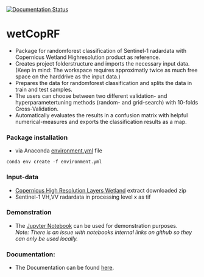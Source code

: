 [![Documentation Status](https://readthedocs.org/projects/wetcoprf/badge/?version=latest)](https://wetcoprf.readthedocs.io/en/latest/?badge=latest)
# wetCopRF

* Package for randomforest classification of Sentinel-1 radardata with Copernicus Wetland Highresolution product as reference. 
* Creates project folderstructure and imports the necessary  input data. <br>(Keep in mind: The workspace requires approximatly twice as much free space on the harddrive as the input data.)
* Prepares the data for randomforest classification and splits the data in train and test samples.
* The users can choose between two different validation- and hyperparametertuning methods (random- and grid-search) with 10-folds Cross-Validation. 
* Automatically evaluates the results in a confusion matrix with helpful numerical-measures and exports the classification results as a map.

### Package installation 
* via Anaconda [environment.yml] file
```
conda env create -f environment.yml
```
### Input-data
* [Copernicus High Resolution Layers Wetland] extract downloaded zip
* Sentinel-1 VH,VV radardata in processing level x as tif

### Demonstration
* The [Jupyter Notebook] can be used for demonstration purposes. <br>*Note: There is an issue with notebooks internal links on github so they can only be used locally.*

### Documentation:
* The Documentation can be found [here].


[environment.yml]: https://github.com/Henno-hash/WetCopRF/blob/master/environment.yml

[Jupyter Notebook]: https://github.com/Henno-hash/wetCopRF/blob/master/wetCopRF/Showcase.ipynb

[here]: http://wetcoprf.readthedocs.io/

[Copernicus High Resolution Layers Wetland]: https://land.copernicus.eu/pan-european/high-resolution-layers/water-wetness/status-maps

